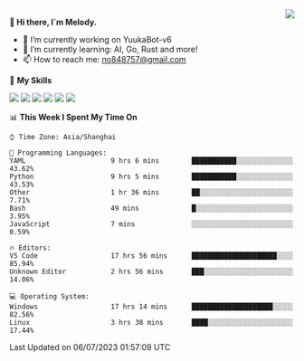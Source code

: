 <a href="#">
  <img align="right" src="https://github-readme-stats.vercel.app/api?username=melodyyuuka&count_private=true&show_icons=true" />
</a>

**👋 Hi there, I`m Melody.**

- 🔭 I’m currently working on YuukaBot-v6
- 🌱 I’m currently learning: AI, Go, Rust and more!
- 📫 How to reach me: no848757@gmail.com

🌟 **My Skills** 

![](https://img.shields.io/badge/-Python-3e74a2?style=flat-square&logo=Python&logoColor=fff)
![](https://img.shields.io/badge/-Java-007396?style=flat-square&logo=OpenJDK&logoColor=fff)
![](https://img.shields.io/badge/-Node.js-339933?style=flat-square&logo=Node.js&logoColor=fff)
![](https://img.shields.io/badge/-Git-f05032?style=flat-square&logo=git&logoColor=fff)
![](https://img.shields.io/badge/-PostgreSQL-4169e1?style=flat-square&logo=PostgreSQL&logoColor=fff)
![](https://img.shields.io/badge/-VSCode-007acc?style=flat-square&logo=Visual-Studio-Code&logoColor=fff)


<!--START_SECTION:waka-->
📊 **This Week I Spent My Time On** 

```text
⌚︎ Time Zone: Asia/Shanghai

💬 Programming Languages: 
YAML                     9 hrs 6 mins        ███████████░░░░░░░░░░░░░░   43.62% 
Python                   9 hrs 5 mins        ███████████░░░░░░░░░░░░░░   43.53% 
Other                    1 hr 36 mins        ██░░░░░░░░░░░░░░░░░░░░░░░   7.71% 
Bash                     49 mins             █░░░░░░░░░░░░░░░░░░░░░░░░   3.95% 
JavaScript               7 mins              ░░░░░░░░░░░░░░░░░░░░░░░░░   0.59%

🔥 Editors: 
VS Code                  17 hrs 56 mins      █████████████████████░░░░   85.94% 
Unknown Editor           2 hrs 56 mins       ███░░░░░░░░░░░░░░░░░░░░░░   14.06%

💻 Operating System: 
Windows                  17 hrs 14 mins      ████████████████████░░░░░   82.56% 
Linux                    3 hrs 38 mins       ████░░░░░░░░░░░░░░░░░░░░░   17.44%

```


 Last Updated on 06/07/2023 01:57:09 UTC
<!--END_SECTION:waka-->
